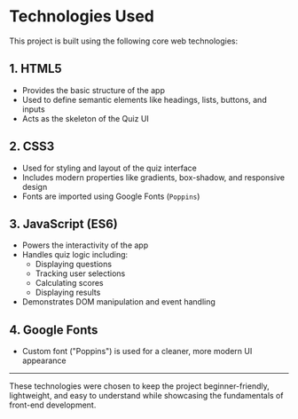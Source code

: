 # Technologies Used

This project is built using the following core web technologies:

## 1. HTML5

- Provides the basic structure of the app
- Used to define semantic elements like headings, lists, buttons, and inputs
- Acts as the skeleton of the Quiz UI

## 2. CSS3

- Used for styling and layout of the quiz interface
- Includes modern properties like gradients, box-shadow, and responsive design
- Fonts are imported using Google Fonts (`Poppins`)

## 3. JavaScript (ES6)

- Powers the interactivity of the app
- Handles quiz logic including:
  - Displaying questions
  - Tracking user selections
  - Calculating scores
  - Displaying results
- Demonstrates DOM manipulation and event handling

## 4. Google Fonts

- Custom font ("Poppins") is used for a cleaner, more modern UI appearance

---

These technologies were chosen to keep the project beginner-friendly, lightweight, and easy to understand while showcasing the fundamentals of front-end development.